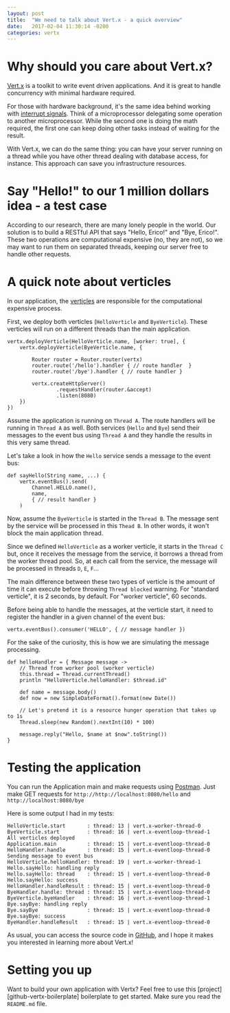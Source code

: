 ```yaml
---
layout: post
title:  "We need to talk about Vert.x - a quick overview"
date:   2017-02-04 11:30:14 -0200
categories: vertx
---
```


# Why should you care about Vert.x?

[Vert.x][vertx] is a toolkit to write event driven applications. And it is great to handle concurrency with minimal hardware required.

For those with hardware background, it's the same idea behind working with [interrupt signals][interrupt-wikipedia]. Think of a microprocessor delegating some operation to another microprocessor. While the second one is doing the math required, the first one can keep doing other tasks instead of waiting for the result.

With Vert.x, we can do the same thing: you can have your server running on a thread while you have other thread dealing with database access, for instance. This approach can save you infrastructure resources.

# Say "Hello!" to our 1 million dollars idea -  a test case

According to our research, there are many lonely people in the world. Our solution is to build a RESTful API that says "Hello, Erico!" and "Bye, Erico!". These two operations are computational expensive (no, they are not), so we may want to run them on separated threads, keeping our server free to handle other requests.

# A quick note about verticles

In our application, the [verticles][verticle-docs] are responsible for the computational expensive process.

First, we deploy both verticles (`HelloVerticle` and `ByeVerticle`). These verticles will run on a different threads than the main application.

```
vertx.deployVerticle(HelloVerticle.name, [worker: true], {
    vertx.deployVerticle(ByeVerticle.name, {

        Router router = Router.router(vertx)
        router.route('/hello').handler { // route handler  }
        router.route('/bye').handler { // route handler }

        vertx.createHttpServer()
                .requestHandler(router.&accept)
                .listen(8080)        
    })
})
```

Assume the application is running on `Thread A`. The route handlers will be running in `Thread A` as well. Both services (`Hello` and `Bye`) send their messages to the event bus using `Thread A` and they handle the results in this very same thread.

Let's take a look in how the `Hello` service sends a message to the event bus:

```
def sayHello(String name, ...) {
    vertx.eventBus().send(
        Channel.HELLO.name(),
        name,
        { // result handler }
    )
```

Now, assume the `ByeVerticle` is started in the `Thread B`. The message sent by the service will be processed in this `Thead B`. In other words, it won't block the main application thread.

Since we defined `HelloVerticle` as a worker verticle, it starts in the `Thread C` but, once it receives the message from the service, it borrows a thread from the worker thread pool. So, at each call from the service, the message will be processed in threads `D`, `E`, `F`...

The main difference between these two types of verticle is the amount of time it can execute before throwing `Thread blocked` warning. For "standard verticle", it is 2 seconds, by default. For "worker verticle", 60 seconds.

Before being able to handle the messages, at the verticle start, it need to register the handler in a given channel of the event bus:

```
vertx.eventBus().consumer('HELLO', { // message handler })
```

For the sake of the curiosity, this is how we are simulating the message processing.

```
def helloHandler = { Message message ->
    // Thread from worker pool (worker verticle)
    this.thread = Thread.currentThread()
    println "HelloVerticle.helloHandler: $thread.id"

    def name = message.body()
    def now = new SimpleDateFormat().format(new Date())

    // Let's pretend it is a resource hunger operation that takes up to 1s
    Thread.sleep(new Random().nextInt(10) * 100)

    message.reply("Hello, $name at $now".toString())
}
```

# Testing the application

You can run the Application main and make requests using [Postman][postman]. Just make GET requests for `http://http://localhost:8080/hello` and `http://localhost:8080/bye`

Here is some output I had in my tests:

```
HelloVerticle.start       : thread: 13 | vert.x-worker-thread-0
ByeVerticle.start         : thread: 16 | vert.x-eventloop-thread-1
All verticles deployed
Application.main          : thread: 15 | vert.x-eventloop-thread-0
HelloHandler.handle       : thread: 15 | vert.x-eventloop-thread-0
Sending message to event bus
HelloVerticle.helloHandler: thread: 19 | vert.x-worker-thread-1
Hello.sayHello: handling reply
Hello.sayHello: thread    : thread: 15 | vert.x-eventloop-thread-0
Hello.sayHello: success
HelloHandler.handleResult : thread: 15 | vert.x-eventloop-thread-0
ByeHandler.handle: thread : thread: 15 | vert.x-eventloop-thread-0
ByeVerticle.byeHandler    : thread: 16 | vert.x-eventloop-thread-1
Bye.sayBye: handling reply
Bye.sayBye                : thread: 15 | vert.x-eventloop-thread-0
Bye.sayBye: success
ByeHandler.handleResult   : thread: 15 | vert.x-eventloop-thread-0
```

As usual, you can access the source code in [GitHub][github-vertx-overview], and I hope it makes you interested in learning more about Vert.x!

# Setting you up

Want to build your own application with Vertx? Feel free to use this [project][github-vertx-boilerplate] boilerplate to get started. Make sure you read the `README.md` file.


[vertx]: http://vertx.io/
[interrupt-wikipedia]: https://en.wikipedia.org/wiki/Interrupt
[verticle-docs]: http://vertx.io/docs/apidocs/io/vertx/core/Verticle.html
[github-vertx-overview]: https://github.com/augustoerico/vertx-event-bus-timeout/tree/v1.1
[postman]: https://chrome.google.com/webstore/detail/postman/fhbjgbiflinjbdggehcddcbncdddomop
[project]: https://github.com/augustoerico/vertx-mongo-rest-boilerplate
